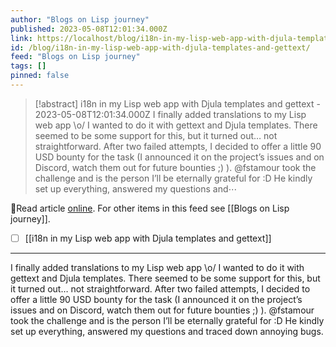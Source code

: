 ```yaml
---
author: "Blogs on Lisp journey"
published: 2023-05-08T12:01:34.000Z
link: https://localhost/blog/i18n-in-my-lisp-web-app-with-djula-templates-and-gettext/
id: /blog/i18n-in-my-lisp-web-app-with-djula-templates-and-gettext/
feed: "Blogs on Lisp journey"
tags: []
pinned: false
---
```

> [!abstract] i18n in my Lisp web app with Djula templates and gettext - 2023-05-08T12:01:34.000Z
> I finally added translations to my Lisp web app \o/ I wanted to do it with gettext and Djula templates. There seemed to be some support for this, but it turned out… not straightforward. After two failed attempts, I decided to offer a little 90 USD bounty for the task (I announced it on the project’s issues and on Discord, watch them out for future bounties ;) ). @fstamour took the challenge and is the person I’ll be eternally grateful for :D He kindly set up everything, answered my questions and⋯

🔗Read article [online](https://localhost/blog/i18n-in-my-lisp-web-app-with-djula-templates-and-gettext/). For other items in this feed see [[Blogs on Lisp journey]].

- [ ] [[i18n in my Lisp web app with Djula templates and gettext]]
- - -
I finally added translations to my Lisp web app \o/ I wanted to do it with gettext and Djula templates. There seemed to be some support for this, but it turned out… not straightforward. After two failed attempts, I decided to offer a little 90 USD bounty for the task (I announced it on the project’s issues and on Discord, watch them out for future bounties ;) ). @fstamour took the challenge and is the person I’ll be eternally grateful for :D He kindly set up everything, answered my questions and traced down annoying bugs.
